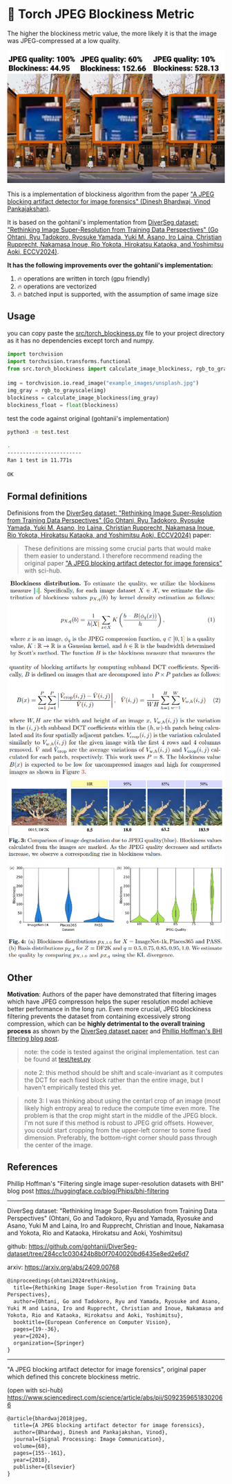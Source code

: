 # 🧱 Torch JPEG Blockiness Metric

The higher the blockiness metric value, the more likely it is that the image was JPEG-compressed at a low quality.


![](assets/readme.webp)


This is a implementation of blockiness algorithm from the paper ["A JPEG blocking artifact detector for image forensics" (Dinesh Bhardwaj, Vinod Pankajakshan)](https://www.sciencedirect.com/science/article/abs/pii/S0923596518302066).

It is based on the gohtanii's implementation from [DiverSeg dataset: "Rethinking Image Super-Resolution from Training Data Perspectives" (Go Ohtani, Ryu Tadokoro, Ryosuke Yamada, Yuki M. Asano, Iro Laina, Christian Rupprecht, Nakamasa Inoue, Rio Yokota, Hirokatsu Kataoka, and Yoshimitsu Aoki, ECCV2024)](https://github.com/gohtanii/DiverSeg-dataset/tree/284cc1c030424b8b0f7040020bd6435e8ed2e6d7).


**It has the following improvements over the gohtanii's implementation:**

1. 🔥 operations are written in torch (gpu friendly)
2. 🔥 operations are vectorized
3. 🔥 batched input is supported, with the assumption of same image size



## Usage

you can copy paste the [src/torch_blockiness.py](src/torch_blockiness.py) file to your project directory as it has no dependencies except torch and numpy.

```py
import torchvision
import torchvision.transforms.functional
from src.torch_blockiness import calculate_image_blockiness, rgb_to_grayscale

img = torchvision.io.read_image("example_images/unsplash.jpg")
img_gray = rgb_to_grayscale(img)
blockiness = calculate_image_blockiness(img_gray)
blockiness_float = float(blockiness)
```

test the code against original (gohtanii's implementation)

```bash
python3 -m test.test
```

```bash
.
------------------------
Ran 1 test in 11.771s

OK
```


## Formal definitions

Definisions from the [DiverSeg dataset: "Rethinking Image Super-Resolution from Training Data Perspectives" (Go Ohtani, Ryu Tadokoro, Ryosuke Yamada, Yuki M. Asano, Iro Laina, Christian Rupprecht, Nakamasa Inoue, Rio Yokota, Hirokatsu Kataoka, and Yoshimitsu Aoki, ECCV2024)](https://github.com/gohtanii/DiverSeg-dataset/tree/284cc1c030424b8b0f7040020bd6435e8ed2e6d7) paper:

> These definitions are missing some crucial parts that would make them easier to understand. I therefore recommend reading the original paper ["A JPEG blocking artifact detector for image forensics"](https://www.sciencedirect.com/science/article/abs/pii/S0923596518302066) with sci-hub.

![](assets/2025-02-27_04-01.png)
![](assets/2025-02-27_04-01_1.png)
![](assets/2025-02-27_04-02.png)


## Other

**Motivation**: Authors of the paper have demonstrated that filtering images which have JPEG compresson helps the super resolution model achieve better performance in the long run. Even more crucial, JPEG blockiness filtering prevents the dataset from containing excessively strong compression, which can be **highly detrimental to the overall training process** as shown by the [DiverSeg dataset paper](https://arxiv.org/abs/2409.00768) and [Phillip Hoffman's BHI filtering blog post](https://huggingface.co/blog/Phips/bhi-filtering#blockiness).



> note: the code is tested against the original implementation. test can be found at [test/test.py](test/test.py)

> note 2: this method should be shift and scale-invariant as it computes the DCT for each fixed block rather than the entire image, but I haven't empirically tested this yet.

> note 3: I was thinking about using the centarl crop of an image (most likely high entropy area) to reduce the compute time even more. The problem is that the crop might start in the middle of the JPEG block. I'm not sure if this method is robust to JPEG grid offsets. However, you could start cropping from the upper-left corner to some fixed dimension. Preferably, the bottom-right corner should pass through the center of the image.


## References

Phillip Hoffman's "Filtering single image super-resolution datasets with BHI" blog post https://huggingface.co/blog/Phips/bhi-filtering

--- 
DiverSeg dataset: "Rethinking Image Super-Resolution from Training Data Perspectives" (Ohtani, Go and Tadokoro, Ryu and Yamada, Ryosuke and Asano, Yuki M and Laina, Iro and Rupprecht, Christian and Inoue, Nakamasa and Yokota, Rio and Kataoka, Hirokatsu and Aoki, Yoshimitsu)

github: https://github.com/gohtanii/DiverSeg-dataset/tree/284cc1c030424b8b0f7040020bd6435e8ed2e6d7

arxiv: https://arxiv.org/abs/2409.00768

```
@inproceedings{ohtani2024rethinking,
  title={Rethinking Image Super-Resolution from Training Data Perspectives},
  author={Ohtani, Go and Tadokoro, Ryu and Yamada, Ryosuke and Asano, Yuki M and Laina, Iro and Rupprecht, Christian and Inoue, Nakamasa and Yokota, Rio and Kataoka, Hirokatsu and Aoki, Yoshimitsu},
  booktitle={European Conference on Computer Vision},
  pages={19--36},
  year={2024},
  organization={Springer}
}
```

--- 

"A JPEG blocking artifact detector for image forensics", original paper which defined this concrete blockiness metric.

(open with sci-hub) https://www.sciencedirect.com/science/article/abs/pii/S0923596518302066 

```
@article{bhardwaj2018jpeg,
  title={A JPEG blocking artifact detector for image forensics},
  author={Bhardwaj, Dinesh and Pankajakshan, Vinod},
  journal={Signal Processing: Image Communication},
  volume={68},
  pages={155--161},
  year={2018},
  publisher={Elsevier}
}
```

